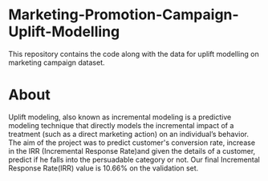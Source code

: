 # Marketing-Promotion-Campaign-Uplift-Modelling
This repository contains the code along with the data for uplift modelling on marketing campaign dataset.<br/>

# About
Uplift modeling, also known as incremental modeling is a predictive modeling technique that directly models the incremental impact of a treatment (such as a direct marketing action) on an individual’s behavior.<br/>
The aim of the project was to predict customer's conversion rate, increase in the IRR (Incremental Response Rate)and given the details of a customer, predict if he falls into the persuadable category or not. Our final Incremental Response Rate(IRR) value is 10.66% on the validation set.
